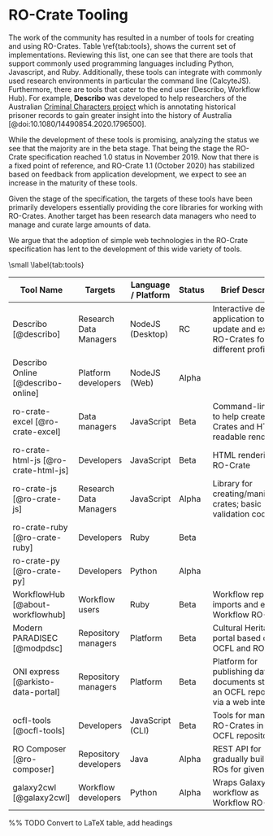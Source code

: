 # RO-Crate Tooling

The work of the community has resulted in a number of tools for creating and using RO-Crates. Table \ref{tab:tools}, shows the current set of implementations. Reviewing this list, one can see that there are tools that support commonly used programming languages including Python, Javascript, and Ruby. Additionally, these tools can integrate with commonly used research environments in particular the command line (CalcyteJS). Furthermore, there are tools that cater to the end user (Describo, Workflow Hub). For example, **Describo** was developed to help researchers of the Australian [Criminal Characters project](https://criminalcharacters.com/) which is annotating historical prisoner records to gain greater insight into the history of Australia [@doi:10.1080/14490854.2020.1796500]. 

While the development of these tools is promising, analyzing the status we see that the majority are in the beta stage. That being the stage the RO-Crate specification reached 1.0 status in November 2019. Now that there is a fixed point of reference, and RO-Crate 1.1 (October 2020) has stabilized based on feedback from application development, we expect to see an increase in the maturity of these tools. 

Given the stage of the specification, the targets of these tools have been primarily developers essentially providing the core libraries for working with RO-Crates. Another target has been research data managers who need to manage and curate large amounts of data. 

We argue that the adoption of simple web technologies in the RO-Crate specification has lent to the development of this wide variety of tools. 

\small
\label{tab:tools}

| Tool Name | Targets | Language / Platform | Status | Brief Description |
| --------  | ------  | ------------------  | -----  | ----------------  |
| Describo [@describo] | Research Data Managers | NodeJS (Desktop) | RC | Interactive desktop application to create, update and export RO-Crates for different profiles |
| Describo Online [@describo-online] | Platform developers | NodeJS (Web) | Alpha |  |
| ro-crate-excel [@ro-crate-excel] | Data managers | JavaScript | Beta | Command-line tool to help create RO-Crates and HTML-readable rendering |
| ro-crate-html-js [@ro-crate-html-js] | Developers | JavaScript | Beta | HTML rendering of RO-Crate |
| ro-crate-js [@ro-crate-js] | Research Data Managers | JavaScript | Alpha | Library for creating/manipulating crates; basic validation code |
| ro-crate-ruby [@ro-crate-ruby] | Developers | Ruby | Beta |  |
| ro-crate-py [@ro-crate-py] | Developers | Python | Alpha |  |
| WorkflowHub [@about-workflowhub] | Workflow users | Ruby | Beta | Workflow repository; imports and exports Workflow RO-Crate |
| Modern PARADISEC [@modpdsc] | Repository managers | Platform | Beta | Cultural Heritage portal based on OCFL and RO-Crate |
| ONI express [@arkisto-data-portal] | Repository managers | Platform | Beta | Platform for publishing data and documents stored in an OCFL repository via a web interface |
| ocfl-tools [@ocfl-tools] | Developers | JavaScript (CLI) | Beta | Tools for managing RO-Crates in an OCFL repository |
| RO Composer [@ro-composer] | Repository developers | Java | Alpha | REST API for gradually building ROs for given profile. |
| galaxy2cwl [@galaxy2cwl] | Workflow developers | Python | Alpha | Wraps Galaxy workflow as Workflow RO-Crate |

%% TODO Convert to LaTeX table, add headings
